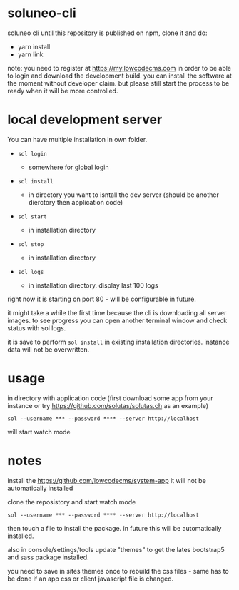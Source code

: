 # soluneo-cli

soluneo cli
until this repository is published on npm, clone it and do:

- yarn install
- yarn link

note: you need to register at https://my.lowcodecms.com in order to be able to login and download the development build.
you can install the software at the moment without developer claim. but please still start the process to be ready when it will be more controlled.

# local development server

You can have multiple installation in own folder. 

- ```sol login```
  - somewhere for global login
- ```sol install```
  - in directory you want to isntall the dev server (should be another dierctory then application code)
- ```sol start```
  - in installation directory
- ```sol stop```
  - in installation directory

- ```sol logs```
  - in installation directory. display last 100 logs

right now it is starting on port 80 - will be configurable in future.

it might take a while the first time because the cli is downloading all server images. to see progress you can open another terminal window and check status with sol logs.

it is save to perform ```sol install``` in existing installation directories. instance data will not be overwritten.

# usage

in directory with application code (first download some app from your instance or try https://github.com/solutas/solutas.ch as an example)

```
sol --username *** --password **** --server http://localhost
```

will start watch mode


# notes

install the https://github.com/lowcodecms/system-app it will not be automatically installed

clone the reposistory and start watch mode 
```
sol --username *** --password **** --server http://localhost

```
then touch a file to install the package. in future this will be automatically installed.

also in console/settings/tools update "themes" to get the lates bootstrap5 and sass package installed.

you need to save in sites themes once to rebuild the css files - same has to be done if an app css or client javascript file is changed.
